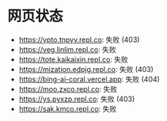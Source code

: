 # 网页状态
- https://ypto.tnpyv.repl.co: 失败 (403)
- https://veg.linlim.repl.co: 失败
- https://tote.kaikaixin.repl.co: 失败
- https://mization.edpjg.repl.co: 失败 (403)
- https://bing-ai-coral.vercel.app: 失败 (404)
- https://moo.zxco.repl.co: 失败
- https://ys.pyxzp.repl.co: 失败 (403)
- https://sak.kmco.repl.co: 失败
